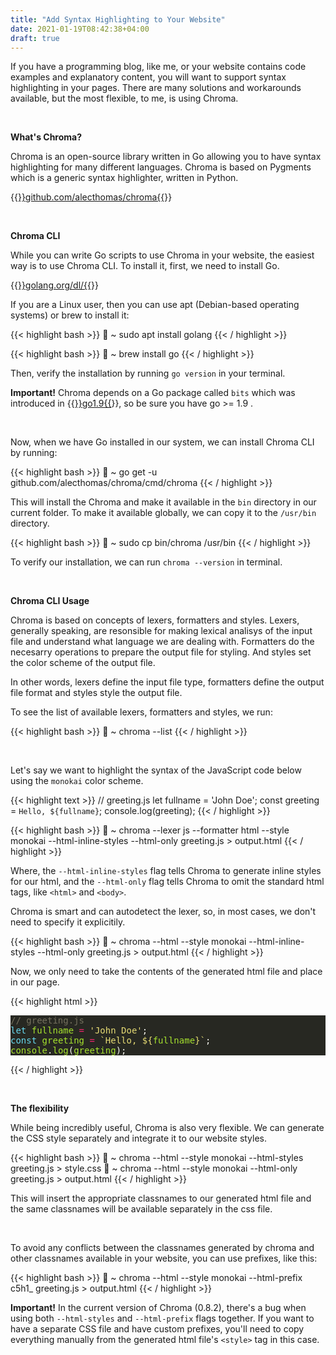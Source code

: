 ```yaml
---
title: "Add Syntax Highlighting to Your Website"
date: 2021-01-19T08:42:38+04:00
draft: true
---
```


If you have a programming blog, like me, or your website contains code examples and explanatory content, you will want to support syntax highlighting in your pages. There are many solutions and workarounds available, but the most flexible, to me, is using Chroma.

&nbsp;

**What's Chroma?** 

Chroma is an open-source library written in Go allowing you to have syntax highlighting for many different languages. Chroma is based on Pygments which is a generic syntax highlighter, written in Python.

{{<a href="https://github.com/alecthomas/chroma" target="_blank" rel="noopener noreferrer">}}github.com/alecthomas/chroma{{</a>}}

&nbsp;

**Chroma CLI**

While you can write Go scripts to use Chroma in your website, the easiest way is to use Chroma CLI. To install it, first, we need to install Go.

{{<a href="https://golang.org/dl/" target="_blank" rel="noopener noreferrer">}}golang.org/dl/{{</a>}}

If you are a Linux user, then you can use apt (Debian-based operating systems) or brew to install it:

{{< highlight bash >}}
🚀 ~ sudo apt install golang
{{< / highlight >}}

{{< highlight bash >}}
🚀 ~ brew install go
{{< / highlight >}}

Then, verify the installation by running `go version` in your terminal.

**Important!** Chroma depends on a Go package called `bits` which was introduced in {{<a href="https://golang.org/doc/go1.9#math-bits" target="_blank" rel="noopener noreferrer">}}go1.9{{</a>}}, so be sure you have go >= 1.9 .

&nbsp;

Now, when we have Go installed in our system, we can install Chroma CLI by running:

{{< highlight bash >}}
🚀 ~ go get -u github.com/alecthomas/chroma/cmd/chroma
{{< / highlight >}}

This will install the Chroma and make it available in the `bin` directory in our current folder. To make it available globally, we can copy it to the `/usr/bin` directory.

{{< highlight bash >}}
🚀 ~ sudo cp bin/chroma /usr/bin
{{< / highlight >}}

To verify our installation, we can run `chroma --version` in terminal.

&nbsp;

**Chroma CLI Usage**

Chroma is based on concepts of lexers, formatters and styles. Lexers, generally speaking, are resonsible for making lexical analisys of the input file and understand what language we are dealing with. Formatters do the necesarry operations to prepare the output file for styling. And styles set the color scheme of the output file.

In other words, lexers define the input file type, formatters define the output file format and styles style the output file. 

To see the list of available lexers, formatters and styles, we run:

{{< highlight bash >}}
🚀 ~ chroma --list
{{< / highlight >}}

&nbsp;

Let's say we want to highlight the syntax of the JavaScript code below using the `monokai` color scheme.

{{< highlight text >}}
  // greeting.js
  let fullname = 'John Doe';
  const greeting = `Hello, ${fullname}`;
  console.log(greeting);
{{< / highlight >}}

{{< highlight bash >}}
🚀 ~ chroma --lexer js --formatter html --style monokai --html-inline-styles --html-only greeting.js > output.html 
{{< / highlight >}}

Where, the `--html-inline-styles` flag tells Chroma to generate inline styles for our html, and the `--html-only` flag tells Chroma to omit the standard html tags, like `<html>` and `<body>`.

Chroma is smart and can autodetect the lexer, so, in most cases, we don't need to specify it explicitily.

{{< highlight bash >}}
🚀 ~ chroma --html --style monokai --html-inline-styles --html-only greeting.js > output.html 
{{< / highlight >}}

Now, we only need to take the contents of the generated html file and place in our page.

{{< highlight html >}}
<pre style="color:#f8f8f2;background-color:#272822"><span style="color:#75715e">// greeting.js
</span><span style="color:#75715e"></span><span style="color:#66d9ef">let</span> <span style="color:#a6e22e">fullname</span> <span style="color:#f92672">=</span> <span style="color:#e6db74">&#39;John Doe&#39;</span>;
<span style="color:#66d9ef">const</span> <span style="color:#a6e22e">greeting</span> <span style="color:#f92672">=</span> <span style="color:#e6db74">`Hello, </span><span style="color:#e6db74">${</span><span style="color:#a6e22e">fullname</span><span style="color:#e6db74">}</span><span style="color:#e6db74">`</span>;
<span style="color:#a6e22e">console</span>.<span style="color:#a6e22e">log</span>(<span style="color:#a6e22e">greeting</span>);
</pre>
{{< / highlight >}}

&nbsp;

**The flexibility**

While being incredibly useful, Chroma is also very flexible. We can generate the CSS style separately and integrate it to our website styles.   

{{< highlight bash >}}
🚀 ~ chroma --html --style monokai --html-styles greeting.js > style.css
🚀 ~ chroma --html --style monokai --html-only greeting.js > output.html 
{{< / highlight >}}

This will insert the appropriate classnames to our generated html file and the same classnames will be available separately in the css file.

&nbsp;

To avoid any conflicts between the classnames generated by chroma and other classnames available in your website, you can use prefixes, like this: 

{{< highlight bash >}}
🚀 ~ chroma --html --style monokai --html-prefix c5h1_ greeting.js > output.html 
{{< / highlight >}}

**Important!** In the current version of Chroma (0.8.2), there's a bug when using both `--html-styles` and `--html-prefix` flags together. If you want to have a separate CSS file and have custom prefixes, you'll need to copy everything manually from the generated html file's `<style>` tag in this case.